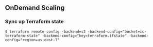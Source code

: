 ## OnDemand Scaling

### Sync up Terraform state

    $ terraform remote config -backend=s3 -backend-config="bucket=ic-terraform-state" -backend-config="key=terraform.tfstate" -backend-config="region=us-east-1"

